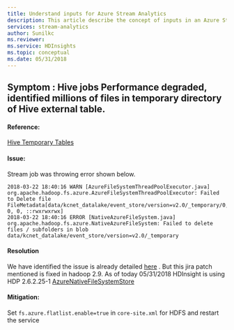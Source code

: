 ```yaml
---
title: Understand inputs for Azure Stream Analytics
description: This article describe the concept of inputs in an Azure Stream Analytics job, comparing streaming input to reference data input.
services: stream-analytics
author: Sunilkc
ms.reviewer: 
ms.service: HDInsights
ms.topic: conceptual
ms.date: 05/31/2018
---
```


## Symptom : Hive jobs Performance degraded, identified millions of files in temporary directory of Hive external table.

#### Reference: 
[Hive Temporary Tables](https://community.hortonworks.com/articles/9337/hive-temporary-tables.html)

#### Issue:
Stream job was throwing error shown below.
```
2018-03-22 18:40:16 WARN [AzureFileSystemThreadPoolExecutor.java] org.apache.hadoop.fs.azure.AzureFileSystemThreadPoolExecutor: Failed to Delete file FileMetadata[data/kcnet_datalake/event_store/version=v2.0/_temporary/0, 0, 0, ::rwxrwxrwx] 
2018-03-22 18:40:16 ERROR [NativeAzureFileSystem.java] org.apache.hadoop.fs.azure.NativeAzureFileSystem: Failed to delete files / subfolders in blob data/kcnet_datalake/event_store/version=v2.0/_temporary 
```

#### Resolution 
We have identified the issue is already detailed [here](https://issues.apache.org/jira/browse/HADOOP-14769) . But this jira patch mentioned is fixed in hadoop 2.9. As of today 05/31/2018 HDInsight is using HDP 2.6.2.25-1 [AzureNativeFileSystemStore]((https://github.com/hortonworks/hadoop-release/blob/HDP-2.6.2.25-tag/hadoop-tools/hadoop-azure/src/main/java/org/apache/hadoop/fs/azure/AzureNativeFileSystemStore.java))

#### Mitigation:
 Set ``` fs.azure.flatlist.enable=true ``` in ``` core-site.xml ```  for HDFS and restart the service



